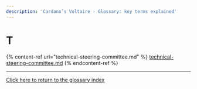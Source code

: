 ```yaml
---
description: 'Cardano’s Voltaire - Glossary: key terms explained'
---
```


# T

{% content-ref url="technical-steering-committee.md" %}
[technical-steering-committee.md](technical-steering-committee.md)
{% endcontent-ref %}

***

[Click here to return to the glossary index](../)
